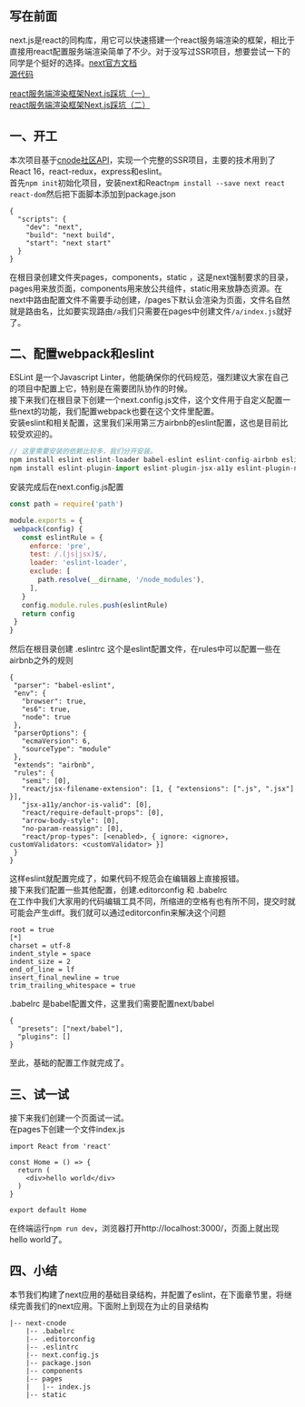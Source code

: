 ## 写在前面
next.js是react的同构库，用它可以快速搭建一个react服务端渲染的框架，相比于直接用react配置服务端渲染简单了不少。对于没写过SSR项目，想要尝试一下的同学是个挺好的选择。[next官方文档](http://nextjs.frontendx.cn/docs/#%E4%BB%A3%E7%A0%81%E8%87%AA%E5%8A%A8%E5%88%86%E5%89%B2)  
[源代码](https://github.com/HJianfeng/nextjs/tree/master/examples/next-demo)  


[react服务端渲染框架Next.js踩坑（一）](https://github.com/HJianfeng/nextjs/blob/master/lessons/lesson1.md)  
[react服务端渲染框架Next.js踩坑（二）](https://github.com/HJianfeng/nextjs/blob/master/lessons/lesson2.md)
## 一、开工
本次项目基于[cnode社区API](https://cnodejs.org/api)，实现一个完整的SSR项目，主要的技术用到了React 16，react-redux，express和eslint。  
首先```npm init```初始化项目，安装next和React```npm install --save next react react-dom```然后把下面脚本添加到package.json
```
{
  "scripts": {
    "dev": "next",
    "build": "next build",
    "start": "next start"
  }
}
```
在根目录创建文件夹pages，components，static
 ，这是next强制要求的目录，pages用来放页面，components用来放公共组件，static用来放静态资源。在next中路由配置文件不需要手动创建，/pages下默认会渲染为页面，文件名自然就是路由名，比如要实现路由```/a```我们只需要在pages中创建文件```/a/index.js```就好了。
 ## 二、配置webpack和eslint
 ESLint 是一个Javascript Linter，他能确保你的代码规范，强烈建议大家在自己的项目中配置上它，特别是在需要团队协作的时候。   
 接下来我们在根目录下创建一个next.config.js文件，这个文件用于自定义配置一些next的功能，我们配置webpack也要在这个文件里配置。  
 安装eslint和相关配置，这里我们采用第三方airbnb的eslint配置，这也是目前比较受欢迎的。
 ```javascript
 // 这里需要安装的依赖比较多，我们分开安装。
 npm install eslint eslint-loader babel-eslint eslint-config-airbnb eslint-loader eslint-config-standard --save-dev
 npm install eslint-plugin-import eslint-plugin-jsx-a11y eslint-plugin-node eslint-plugin-promise eslint-plugin-react eslint-plugin-standard --save-dev
 ```
 安装完成后在next.config.js配置
 ```javascript
const path = require('path')

module.exports = {
  webpack(config) {
    const eslintRule = {
      enforce: 'pre',
      test: /.(js|jsx)$/,
      loader: 'eslint-loader',
      exclude: [
        path.resolve(__dirname, '/node_modules'),
      ],
    }
    config.module.rules.push(eslintRule)
    return config
  }
}
 ```
 然后在根目录创建 .eslintrc 这个是eslint配置文件，在rules中可以配置一些在airbnb之外的规则
 ```
 {
  "parser": "babel-eslint",
  "env": {
    "browser": true,
    "es6": true,
    "node": true
  },
  "parserOptions": {
    "ecmaVersion": 6,
    "sourceType": "module"
  },
  "extends": "airbnb",
  "rules": {
    "semi": [0],
    "react/jsx-filename-extension": [1, { "extensions": [".js", ".jsx"] }],
    "jsx-a11y/anchor-is-valid": [0],
    "react/require-default-props": [0],
    "arrow-body-style": [0],
    "no-param-reassign": [0],
    "react/prop-types": [<enabled>, { ignore: <ignore>, customValidators: <customValidator> }]
  }
}
 ```
 这样eslint就配置完成了，如果代码不规范会在编辑器上直接报错。  
 接下来我们配置一些其他配置，创建.editorconfig 和 .babelrc  
 在工作中我们大家用的代码编辑工具不同，所缩进的空格有也有所不同，提交时就可能会产生diff。我们就可以通过editorconfin来解决这个问题
 ```
root = true
[*]
charset = utf-8
indent_style = space
indent_size = 2
end_of_line = lf
insert_final_newline = true
trim_trailing_whitespace = true
 ```
 .babelrc 是babel配置文件，这里我们需要配置next/babel
```
{
  "presets": ["next/babel"],
  "plugins": []
}
```
至此，基础的配置工作就完成了。
## 三、试一试
接下来我们创建一个页面试一试。  
在pages下创建一个文件index.js
```
import React from 'react'

const Home = () => {
  return (
    <div>hello world</div>
  )
}

export default Home
```
在终端运行```npm run dev```，浏览器打开http://localhost:3000/，页面上就出现hello world了。
## 四、小结
本节我们构建了next应用的基础目录结构，并配置了eslint，在下面章节里，将继续完善我们的next应用。下面附上到现在为止的目录结构
```
|-- next-cnode
    |-- .babelrc
    |-- .editorconfig
    |-- .eslintrc
    |-- next.config.js
    |-- package.json
    |-- components
    |-- pages
    |   |-- index.js
    |-- static
```
